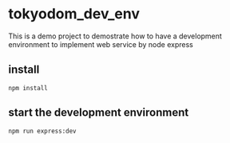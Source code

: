 # tokyodom_dev_env

This is a demo project to demostrate how to have a development environment to implement web service by node express

## install

```
npm install
```

## start the development environment

```
npm run express:dev
```
